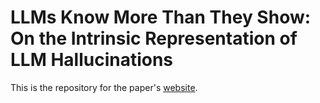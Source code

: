 # LLMs Know More Than They Show: On the Intrinsic Representation of LLM Hallucinations

This is the repository for the paper's [website](mib-bench.github.io).